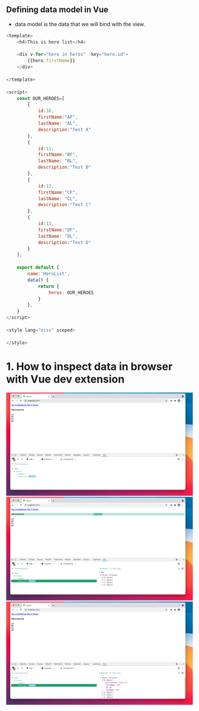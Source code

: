 ## Defining data model in Vue ##
- data model is the data that we will bind with the view.

```js
<template>
    <h4>This is hero list</h4>
    
    <div v-for="hero in heros" :key="hero.id">
        {{hero.firstName}}
    </div>

</template>

<script>
    const OUR_HEROES=[
        {
            id:10,
            firstName:"AF",
            lastName: "AL",
            description:"Test A"
        },
        {
            id:11,
            firstName:"BF",
            lastName: "BL",
            description:"Test B"
        },
        {
            id:12,
            firstName:"CF",
            lastName: "CL",
            description:"Test C"
        },
        {
            id:13,
            firstName:"DF",
            lastName: "DL",
            description:"Test D"
        }
    ];

    export default {
        name:'HeroList',
        data() {
            return {
                heros: OUR_HEROES
            }
        },
    }
</script>

<style lang="scss" scoped>

</style>
```

# 1. How to inspect data in browser with Vue dev extension #
<img src="img/img1.png" />
<br/>
<img src="img/img2.png" />
<img src="img/img3.png" />